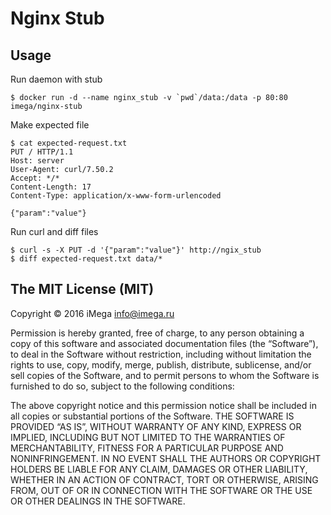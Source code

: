 # Nginx Stub

## Usage

Run daemon with stub
```
$ docker run -d --name nginx_stub -v `pwd`/data:/data -p 80:80 imega/nginx-stub
```

Make expected file
```
$ cat expected-request.txt
PUT / HTTP/1.1
Host: server
User-Agent: curl/7.50.2
Accept: */*
Content-Length: 17
Content-Type: application/x-www-form-urlencoded

{"param":"value"}
```

Run curl and diff files
```
$ curl -s -X PUT -d '{"param":"value"}' http://ngix_stub
$ diff expected-request.txt data/*
```

## The MIT License (MIT)

Copyright © 2016 iMega <info@imega.ru>

Permission is hereby granted, free of charge, to any person obtaining a copy of this software and associated documentation files (the “Software”), to deal in the Software without restriction, including without limitation the rights to use, copy, modify, merge, publish, distribute, sublicense, and/or sell copies of the Software, and to permit persons to whom the Software is furnished to do so, subject to the following conditions:

The above copyright notice and this permission notice shall be included in all copies or substantial portions of the Software.
THE SOFTWARE IS PROVIDED “AS IS”, WITHOUT WARRANTY OF ANY KIND, EXPRESS OR IMPLIED, INCLUDING BUT NOT LIMITED TO THE WARRANTIES OF MERCHANTABILITY, FITNESS FOR A PARTICULAR PURPOSE AND NONINFRINGEMENT. IN NO EVENT SHALL THE AUTHORS OR COPYRIGHT HOLDERS BE LIABLE FOR ANY CLAIM, DAMAGES OR OTHER LIABILITY, WHETHER IN AN ACTION OF CONTRACT, TORT OR OTHERWISE, ARISING FROM, OUT OF OR IN CONNECTION WITH THE SOFTWARE OR THE USE OR OTHER DEALINGS IN THE SOFTWARE.
